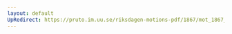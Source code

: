 ```yaml
---
layout: default
UpRedirect: https://pruto.im.uu.se/riksdagen-motions-pdf/1867/mot_1867__fk__79/mot_1867__fk__79-001.pdf
---
```

